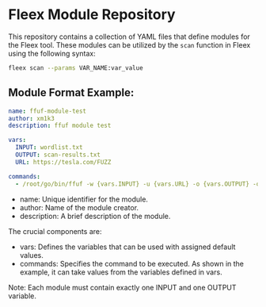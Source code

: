 # Fleex Module Repository

This repository contains a collection of YAML files that define modules for the Fleex tool. These modules can be utilized by the `scan` function in Fleex using the following syntax: 

```bash
fleex scan --params VAR_NAME:var_value
```

## Module Format Example:

```yaml
name: ffuf-module-test
author: xm1k3
description: ffuf module test

vars:
  INPUT: wordlist.txt
  OUTPUT: scan-results.txt
  URL: https://tesla.com/FUZZ

commands:
  - /root/go/bin/ffuf -w {vars.INPUT} -u {vars.URL} -o {vars.OUTPUT} -of csv

```

- name: Unique identifier for the module.
- author: Name of the module creator.
- description: A brief description of the module.

The crucial components are:

- vars: Defines the variables that can be used with assigned default values.
- commands: Specifies the command to be executed. As shown in the example, it can take values from the variables defined in vars.

Note: Each module must contain exactly one INPUT and one OUTPUT variable.